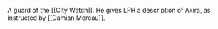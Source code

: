 A guard of the [[City Watch]].
He gives LPH a description of Akira, as instructed by [[Damian Moreau]].